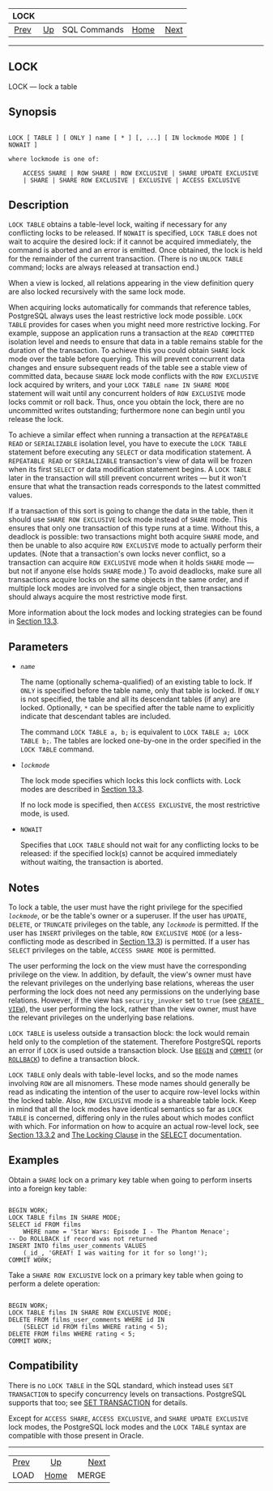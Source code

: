 

|              LOCK             |                                        |              |                                                       |                                 |
| :---------------------------: | :------------------------------------- | :----------: | ----------------------------------------------------: | ------------------------------: |
| [Prev](sql-load.html "LOAD")  | [Up](sql-commands.html "SQL Commands") | SQL Commands | [Home](index.html "PostgreSQL 17devel Documentation") |  [Next](sql-merge.html "MERGE") |

***

## LOCK

LOCK — lock a table

## Synopsis

```

LOCK [ TABLE ] [ ONLY ] name [ * ] [, ...] [ IN lockmode MODE ] [ NOWAIT ]

where lockmode is one of:

    ACCESS SHARE | ROW SHARE | ROW EXCLUSIVE | SHARE UPDATE EXCLUSIVE
    | SHARE | SHARE ROW EXCLUSIVE | EXCLUSIVE | ACCESS EXCLUSIVE
```

## Description

`LOCK TABLE` obtains a table-level lock, waiting if necessary for any conflicting locks to be released. If `NOWAIT` is specified, `LOCK TABLE` does not wait to acquire the desired lock: if it cannot be acquired immediately, the command is aborted and an error is emitted. Once obtained, the lock is held for the remainder of the current transaction. (There is no `UNLOCK TABLE` command; locks are always released at transaction end.)

When a view is locked, all relations appearing in the view definition query are also locked recursively with the same lock mode.

When acquiring locks automatically for commands that reference tables, PostgreSQL always uses the least restrictive lock mode possible. `LOCK TABLE` provides for cases when you might need more restrictive locking. For example, suppose an application runs a transaction at the `READ COMMITTED` isolation level and needs to ensure that data in a table remains stable for the duration of the transaction. To achieve this you could obtain `SHARE` lock mode over the table before querying. This will prevent concurrent data changes and ensure subsequent reads of the table see a stable view of committed data, because `SHARE` lock mode conflicts with the `ROW EXCLUSIVE` lock acquired by writers, and your `LOCK TABLE name IN SHARE MODE` statement will wait until any concurrent holders of `ROW EXCLUSIVE` mode locks commit or roll back. Thus, once you obtain the lock, there are no uncommitted writes outstanding; furthermore none can begin until you release the lock.

To achieve a similar effect when running a transaction at the `REPEATABLE READ` or `SERIALIZABLE` isolation level, you have to execute the `LOCK TABLE` statement before executing any `SELECT` or data modification statement. A `REPEATABLE READ` or `SERIALIZABLE` transaction's view of data will be frozen when its first `SELECT` or data modification statement begins. A `LOCK TABLE` later in the transaction will still prevent concurrent writes — but it won't ensure that what the transaction reads corresponds to the latest committed values.

If a transaction of this sort is going to change the data in the table, then it should use `SHARE ROW EXCLUSIVE` lock mode instead of `SHARE` mode. This ensures that only one transaction of this type runs at a time. Without this, a deadlock is possible: two transactions might both acquire `SHARE` mode, and then be unable to also acquire `ROW EXCLUSIVE` mode to actually perform their updates. (Note that a transaction's own locks never conflict, so a transaction can acquire `ROW EXCLUSIVE` mode when it holds `SHARE` mode — but not if anyone else holds `SHARE` mode.) To avoid deadlocks, make sure all transactions acquire locks on the same objects in the same order, and if multiple lock modes are involved for a single object, then transactions should always acquire the most restrictive mode first.

More information about the lock modes and locking strategies can be found in [Section 13.3](explicit-locking.html "13.3. Explicit Locking").

## Parameters

* *`name`*

    The name (optionally schema-qualified) of an existing table to lock. If `ONLY` is specified before the table name, only that table is locked. If `ONLY` is not specified, the table and all its descendant tables (if any) are locked. Optionally, `*` can be specified after the table name to explicitly indicate that descendant tables are included.

    The command `LOCK TABLE a, b;` is equivalent to `LOCK TABLE a; LOCK TABLE b;`. The tables are locked one-by-one in the order specified in the `LOCK TABLE` command.

* *`lockmode`*

    The lock mode specifies which locks this lock conflicts with. Lock modes are described in [Section 13.3](explicit-locking.html "13.3. Explicit Locking").

    If no lock mode is specified, then `ACCESS EXCLUSIVE`, the most restrictive mode, is used.

* `NOWAIT`

    Specifies that `LOCK TABLE` should not wait for any conflicting locks to be released: if the specified lock(s) cannot be acquired immediately without waiting, the transaction is aborted.

## Notes

To lock a table, the user must have the right privilege for the specified *`lockmode`*, or be the table's owner or a superuser. If the user has `UPDATE`, `DELETE`, or `TRUNCATE` privileges on the table, any *`lockmode`* is permitted. If the user has `INSERT` privileges on the table, `ROW EXCLUSIVE MODE` (or a less-conflicting mode as described in [Section 13.3](explicit-locking.html "13.3. Explicit Locking")) is permitted. If a user has `SELECT` privileges on the table, `ACCESS SHARE MODE` is permitted.

The user performing the lock on the view must have the corresponding privilege on the view. In addition, by default, the view's owner must have the relevant privileges on the underlying base relations, whereas the user performing the lock does not need any permissions on the underlying base relations. However, if the view has `security_invoker` set to `true` (see [`CREATE VIEW`](sql-createview.html "CREATE VIEW")), the user performing the lock, rather than the view owner, must have the relevant privileges on the underlying base relations.

`LOCK TABLE` is useless outside a transaction block: the lock would remain held only to the completion of the statement. Therefore PostgreSQL reports an error if `LOCK` is used outside a transaction block. Use [`BEGIN`](sql-begin.html "BEGIN") and [`COMMIT`](sql-commit.html "COMMIT") (or [`ROLLBACK`](sql-rollback.html "ROLLBACK")) to define a transaction block.

`LOCK TABLE` only deals with table-level locks, and so the mode names involving `ROW` are all misnomers. These mode names should generally be read as indicating the intention of the user to acquire row-level locks within the locked table. Also, `ROW EXCLUSIVE` mode is a shareable table lock. Keep in mind that all the lock modes have identical semantics so far as `LOCK TABLE` is concerned, differing only in the rules about which modes conflict with which. For information on how to acquire an actual row-level lock, see [Section 13.3.2](explicit-locking.html#LOCKING-ROWS "13.3.2. Row-Level Locks") and [The Locking Clause](sql-select.html#SQL-FOR-UPDATE-SHARE "The Locking Clause") in the [SELECT](sql-select.html "SELECT") documentation.

## Examples

Obtain a `SHARE` lock on a primary key table when going to perform inserts into a foreign key table:

```

BEGIN WORK;
LOCK TABLE films IN SHARE MODE;
SELECT id FROM films
    WHERE name = 'Star Wars: Episode I - The Phantom Menace';
-- Do ROLLBACK if record was not returned
INSERT INTO films_user_comments VALUES
    (_id_, 'GREAT! I was waiting for it for so long!');
COMMIT WORK;
```

Take a `SHARE ROW EXCLUSIVE` lock on a primary key table when going to perform a delete operation:

```

BEGIN WORK;
LOCK TABLE films IN SHARE ROW EXCLUSIVE MODE;
DELETE FROM films_user_comments WHERE id IN
    (SELECT id FROM films WHERE rating < 5);
DELETE FROM films WHERE rating < 5;
COMMIT WORK;
```

## Compatibility

There is no `LOCK TABLE` in the SQL standard, which instead uses `SET TRANSACTION` to specify concurrency levels on transactions. PostgreSQL supports that too; see [SET TRANSACTION](sql-set-transaction.html "SET TRANSACTION") for details.

Except for `ACCESS SHARE`, `ACCESS EXCLUSIVE`, and `SHARE UPDATE EXCLUSIVE` lock modes, the PostgreSQL lock modes and the `LOCK TABLE` syntax are compatible with those present in Oracle.

***

|                               |                                                       |                                 |
| :---------------------------- | :---------------------------------------------------: | ------------------------------: |
| [Prev](sql-load.html "LOAD")  |         [Up](sql-commands.html "SQL Commands")        |  [Next](sql-merge.html "MERGE") |
| LOAD                          | [Home](index.html "PostgreSQL 17devel Documentation") |                           MERGE |
